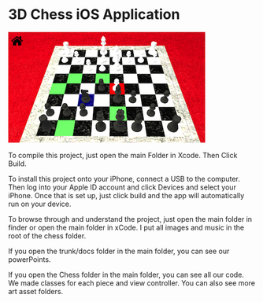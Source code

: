 # 3D Chess iOS Application

<img src="images/screenshot.png">

To compile this project, just open the main Folder in Xcode. Then Click Build.

To install this project onto your iPhone, connect a USB to the computer. Then
log into your Apple ID account and click Devices and select your iPhone. Once that
is set up, just click build and the app will automatically run on your device.

To browse through and understand the project, just open the main folder in finder or
open the main folder in xCode. I put all images and music in the root of the chess
folder.

If you open the trunk/docs folder in the main folder, you can see our powerPoints.

If you open the Chess folder in the main folder, you can see all our code. We made
classes for each piece and view controller. You can also see more art asset folders.
